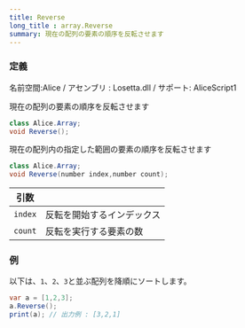 ```yaml
---
title: Reverse
long_title : array.Reverse
summary: 現在の配列の要素の順序を反転させます
---
```

### 定義
名前空間:Alice / アセンブリ : Losetta.dll / サポート: AliceScript1

現在の配列の要素の順序を反転させます

```cs title="AliceScript"
class Alice.Array;
void Reverse();
```

現在の配列内の指定した範囲の要素の順序を反転させます

```cs title="AliceScript"
class Alice.Array;
void Reverse(number index,number count);
```

|引数| |
|-|-|
|`index`|反転を開始するインデックス|
|`count`|反転を実行する要素の数|

### 例
以下は、`1`、`2`、`3`と並ぶ配列を降順にソートします。

```cs title="AliceScript"
var a = [1,2,3];
a.Reverse();
print(a); // 出力例 : [3,2,1]
```
